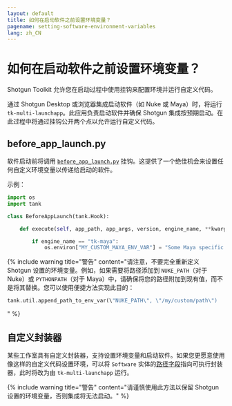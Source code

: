 ```yaml
---
layout: default
title: 如何在启动软件之前设置环境变量？
pagename: setting-software-environment-variables
lang: zh_CN
---
```


# 如何在启动软件之前设置环境变量？

Shotgun Toolkit 允许您在启动过程中使用挂钩来配置环境并运行自定义代码。

通过 Shotgun Desktop 或浏览器集成启动软件（如 Nuke 或 Maya）时，将运行 `tk-multi-launchapp`。此应用负责启动软件并确保 Shotgun 集成按预期启动。在此过程中将通过挂钩公开两个点以允许运行自定义代码。

## before_app_launch.py

软件启动前将调用 [`before_app_launch.py`](https://github.com/shotgunsoftware/tk-multi-launchapp/blob/6a884aa144851148e8369e9f35a2471087f98d16/hooks/before_app_launch.py) 挂钩。这提供了一个绝佳机会来设置任何自定义环境变量以传递给启动的软件。

示例：

```python
import os
import tank

class BeforeAppLaunch(tank.Hook):

    def execute(self, app_path, app_args, version, engine_name, **kwargs):

        if engine_name == "tk-maya":
            os.environ["MY_CUSTOM_MAYA_ENV_VAR"] = "Some Maya specific setting"
```

{% include warning title="警告" content="请注意，不要完全重新定义 Shotgun 设置的环境变量。例如，如果需要将路径添加到 `NUKE_PATH`（对于 Nuke）或 `PYTHONPATH`（对于 Maya）中，请确保将您的路径附加到现有值，而不是将其替换。您可以使用便捷方法实现此目的：

```python
tank.util.append_path_to_env_var(\"NUKE_PATH\", \"/my/custom/path\")
```
" %}

## 自定义封装器

某些工作室具有自定义封装器，支持设置环境变量和启动软件。如果您更愿意使用像这样的自定义代码设置环境，可以将 `Software` 实体的[路径字段](https://support.shotgunsoftware.com/hc/zh-cn/articles/115000067493-Integrations-Admin-Guide#Example:%20Add%20your%20own%20Software)指向可执行封装器，此时将改为由 `tk-multi-launchapp` 运行。

{% include warning title="警告" content="请谨慎使用此方法以保留 Shotgun 设置的环境变量，否则集成将无法启动。" %}